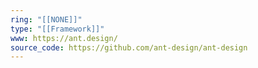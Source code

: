 ```yaml
---
ring: "[[NONE]]"
type: "[[Framework]]"
www: https://ant.design/
source_code: https://github.com/ant-design/ant-design
---
```

